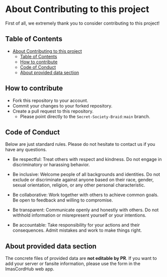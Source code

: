 # About Contributing to this project

First of all, we extremely thank you to consider contributing to this project!

## Table of Contents

- [About Contributing to this project](#about-contributing-to-this-project)
  - [Table of Contents](#table-of-contents)
  - [How to contribute](#how-to-contribute)
  - [Code of Conduct](#code-of-conduct)
  - [About provided data section](#about-provided-data-section)

## How to contribute

- Fork this repository to your account.
- Commit your changes to your forked repository.
- Create a pull request to this repository.
  - Please point directly to the `Secret-Society-Braid:main` branch.

## Code of Conduct

Below are just standard rules. Please do not hesitate to contact us if you have any questions.

- Be respectful: Treat others with respect and kindness. Do not engage in discriminatory or harassing behavior.

- Be inclusive: Welcome people of all backgrounds and identities. Do not exclude or discriminate against anyone based on their race, gender, sexual orientation, religion, or any other personal characteristic.

- Be collaborative: Work together with others to achieve common goals. Be open to feedback and willing to compromise.

- Be transparent: Communicate openly and honestly with others. Do not withhold information or misrepresent yourself or your intentions.

- Be accountable: Take responsibility for your actions and their consequences. Admit mistakes and work to make things right.

## About provided data section

The concrete files of provided data are **not editable by PR**. If you want to add your server or fansite information, please use the form in the ImasCordHub web app.
